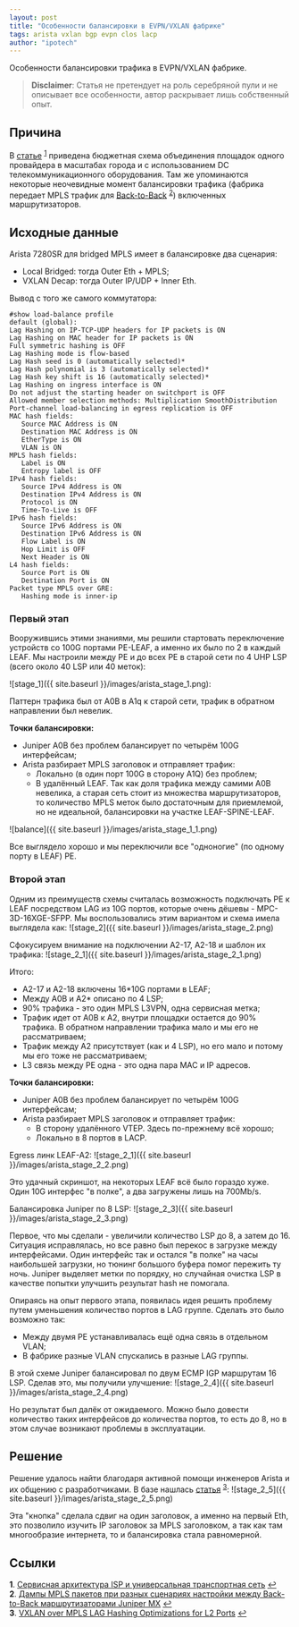 ```yaml
---
layout: post
title: "Особенности балансировки в EVPN/VXLAN фабрике"
tags: arista vxlan bgp evpn clos lacp
author: "ipotech"
---
```


Особенности балансировки трафика в EVPN/VXLAN фабрике.

> **Disclaimer**: Cтатья не претендует на роль серебряной пули и не описывает все особенности, автор раскрывает лишь собственный опыт.

## Причина

В [статье](/2019/06/25/servisnaja-arhitektura-isp.html) <sup id="a1">[1](#f1)</sup> приведена бюджетная схема объединения площадок одного провайдера в масштабах города и с использованием DC телекоммуникационного оборудования. Там же упоминаются некоторые неочевидные момент балансировки трафика (фабрика передает MPLS трафик для [Back-to-Back](/2019/06/24/juniper-mx-mpls-examples.html) <sup id="a2">[2](#f2)</sup>) включенных маршрутизаторов.


## Исходные данные

Arista 7280SR для bridged MPLS имеет в балансировке два сценария:
- Local Bridged: тогда Outer Eth + MPLS;
- VXLAN Decap: тогда Outer IP/UDP + Inner Eth.

Вывод с того же самого коммутатора:

```
#show load-balance profile
default (global):
Lag Hashing on IP-TCP-UDP headers for IP packets is ON
Lag Hashing on MAC header for IP packets is ON
Full symmetric hashing is OFF
Lag Hashing mode is flow-based
Lag Hash seed is 0 (automatically selected)*
Lag Hash polynomial is 3 (automatically selected)*
Lag Hash key shift is 16 (automatically selected)*
Lag Hashing on ingress interface is ON
Do not adjust the starting header on switchport is OFF
Allowed member selection methods: Multiplication SmoothDistribution
Port-channel load-balancing in egress replication is OFF
MAC hash fields:
   Source MAC Address is ON
   Destination MAC Address is ON
   EtherType is ON
   VLAN is ON
MPLS hash fields:
   Label is ON
   Entropy label is OFF
IPv4 hash fields:
   Source IPv4 Address is ON
   Destination IPv4 Address is ON
   Protocol is ON
   Time-To-Live is OFF
IPv6 hash fields:
   Source IPv6 Address is ON
   Destination IPv6 Address is ON
   Flow Label is ON
   Hop Limit is OFF
   Next Header is ON
L4 hash fields:
   Source Port is ON
   Destination Port is ON
Packet type MPLS over GRE:
   Hashing mode is inner-ip
```

### Первый этап
Вооружившись этими знаниями, мы решили стартовать переключение устройств со 100G портами PE-LEAF, а именно их было по 2 в каждый LEAF. Мы настроили между PE и до всех PE в старой сети по 4 UHP LSP (всего около 40 LSP или 40 меток):

![stage_1]({{ site.baseurl }}/images/arista_stage_1.png):

Паттерн трафика был от A0B в A1q к старой сети, трафик в обратном направлении был невелик.

**Точки балансировки:**
- Juniper A0B без проблем балансирует по четырём 100G интерфейсам;
- Arista разбирает MPLS заголовок и отправляет трафик:
  - Локально (в один порт 100G в сторону A1Q) без проблем;
  - В удалённый LEAF. Так как доля трафика между самими A0B невелика, а старая сеть стоит из множества маршрутизаторов, то количество MPLS меток было достаточным для приемлемой, но не идеальной, балансировки на участке LEAF-SPINE-LEAF.

![balance]({{ site.baseurl }}/images/arista_stage_1_1.png)

Все выглядело хорошо и мы переключили все "одноногие" (по одному порту в LEAF) PE.


### Второй этап
Одним из преимуществ схемы считалась возможность подключать PE к LEAF посредством LAG из 10G портов, которые очень дёшевы - MPC-3D-16XGE-SFPP. Мы воспользовались этим вариантом и схема имела выглядела как:
![stage_2]({{ site.baseurl }}/images/arista_stage_2.png)

Сфокусируем внимание на подключении А2-17, А2-18 и шаблон их трафика:
![stage_2_1]({{ site.baseurl }}/images/arista_stage_2_1.png)

Итого:
- A2-17 и A2-18 включены 16*10G портами в LEAF;
- Между A0B и A2* описано по 4 LSP;
- 90% трафика - это один MPLS L3VPN, одна сервисная метка;
- Трафик идет от A0B к A2, внутри площадки остается до 90% трафика. В обратном направлении трафика мало и мы его не рассматриваем;
- Трафик между А2 присутствует (как и 4 LSP), но его мало и потому мы его тоже не рассматриваем;
- L3 связь между PE одна - это одна пара MAC и IP адресов.

**Точки балансировки:**
- Juniper A0B без проблем балансирует по четырём 100G интерфейсам;
- Arista разбирает MPLS заголовок и отправляет трафик:
  - В сторону удалённого VTEP. Здесь по-прежнему всё хорошо;
  - Локально в 8 портов в LACP.

Egress линк LEAF-A2:
![stage_2_1]({{ site.baseurl }}/images/arista_stage_2_2.png)

Это удачный скриншот, на некоторых LEAF всё было гораздо хуже. Один 10G интерфес "в полке", а два загружены лишь на 700Mb/s.

Балансировка Juniper по 8 LSP:
![stage_2_3]({{ site.baseurl }}/images/arista_stage_2_3.png)

Первое, что мы сделали - увеличили количество LSP до 8, а затем до 16. Ситуация исправлялась, но все равно был перекос в загрузке между интерфейсами. Один интерфейс так и остался "в полке" на часы наибольшей загрузки, но тюнинг большого буфера помог пережить ту ночь.
Juniper выделяет метки по порядку, но случайная очистка LSP в качестве попытки улучшить результат hash не помогала.

Опираясь на опыт первого этапа, появилась идея решить проблему путем уменьшения количество портов в LAG группе. Сделать это было возможно так:
- Между двумя PE устанавливалась ещё одна связь в отдельном VLAN;
- В фабрике разные VLAN спускались в разные LAG группы.

В этой схеме Juniper балансировал по двум ECMP IGP маршрутам 16 LSP. Сделав это, мы получили улучшение:
![stage_2_4]({{ site.baseurl }}/images/arista_stage_2_4.png)

Но результат был далёк от ожидаемого. Можно было довести количество таких интерфейсов до количества портов, то есть до 8, но в этом случае возникают проблемы в эксплуатации.

## Решение
Решение удалось найти благодаря активной помощи инженеров Arista и их общению с разработчиками. В базе нашлась [статья](https://eos.arista.com/eos-4-20-5f/vxlan-o-mpls-lag-hashing-optimizations-for-l2-ports/) <sup id="a3">[3](#f3)</sup>:
![stage_2_5]({{ site.baseurl }}/images/arista_stage_2_5.png)

Эта "кнопка" сделала сдвиг на один заголовок, а именно на первый Eth, это позволило изучить IP заголовок за MPLS заголовком, а так как там многообразие интернета, то и балансировка стала равномерной.

## Ссылки
<b id="f1">1</b>. [Сервисная архитектура ISP и универсальная транспортная сеть](/2019/06/25/servisnaja-arhitektura-isp.html) [↩](#a1)<br/>
<b id="f2">2</b>. [Дампы MPLS пакетов при разных сценариях настройки между Back-to-Back маршрутизаторами Juniper MX](/2019/06/24/juniper-mx-mpls-examples.html) [↩](#a2)<br/>
<b id="f3">3</b>. [VXLAN over MPLS LAG Hashing Optimizations for L2 Ports](https://eos.arista.com/eos-4-20-5f/vxlan-o-mpls-lag-hashing-optimizations-for-l2-ports/) [↩](#a3)<br/>